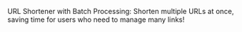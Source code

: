 URL Shortener with Batch Processing: Shorten multiple URLs at once, saving time for users who need to manage many links!